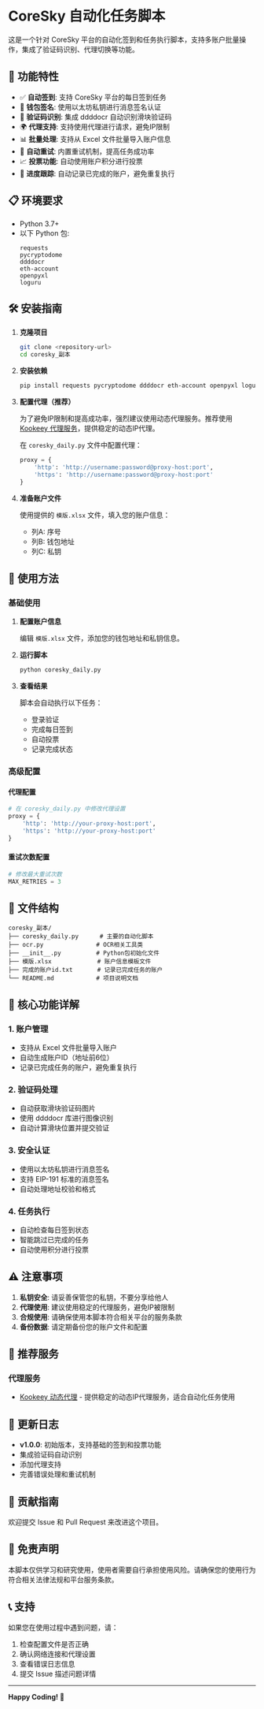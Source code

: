 # CoreSky 自动化任务脚本

这是一个针对 CoreSky 平台的自动化签到和任务执行脚本，支持多账户批量操作，集成了验证码识别、代理切换等功能。

## 🌟 功能特性

- ✅ **自动签到**: 支持 CoreSky 平台的每日签到任务
- 🔐 **钱包签名**: 使用以太坊私钥进行消息签名认证
- 🤖 **验证码识别**: 集成 ddddocr 自动识别滑块验证码
- 🌍 **代理支持**: 支持使用代理进行请求，避免IP限制
- 📊 **批量处理**: 支持从 Excel 文件批量导入账户信息
- 🔄 **自动重试**: 内置重试机制，提高任务成功率
- 📈 **投票功能**: 自动使用账户积分进行投票
- 📝 **进度跟踪**: 自动记录已完成的账户，避免重复执行

## 📋 环境要求

- Python 3.7+
- 以下 Python 包:
  ```
  requests
  pycryptodome
  ddddocr
  eth-account
  openpyxl
  loguru
  ```

## 🛠️ 安装指南

1. **克隆项目**
   ```bash
   git clone <repository-url>
   cd coresky_副本
   ```

2. **安装依赖**
   ```bash
   pip install requests pycryptodome ddddocr eth-account openpyxl loguru
   ```

3. **配置代理（推荐）**
   
   为了避免IP限制和提高成功率，强烈建议使用动态代理服务。推荐使用 [Kookeey 代理服务](https://www.kookeey.com/?aff=23304422)，提供稳定的动态IP代理。

   在 `coresky_daily.py` 文件中配置代理：
   ```python
   proxy = {
       'http': 'http://username:password@proxy-host:port',
       'https': 'http://username:password@proxy-host:port'
   }
   ```

4. **准备账户文件**
   
   使用提供的 `模版.xlsx` 文件，填入您的账户信息：
   - 列A: 序号
   - 列B: 钱包地址
   - 列C: 私钥

## 🚀 使用方法

### 基础使用

1. **配置账户信息**
   
   编辑 `模版.xlsx` 文件，添加您的钱包地址和私钥信息。

2. **运行脚本**
   ```bash
   python coresky_daily.py
   ```

3. **查看结果**
   
   脚本会自动执行以下任务：
   - 登录验证
   - 完成每日签到
   - 自动投票
   - 记录完成状态

### 高级配置

#### 代理配置
```python
# 在 coresky_daily.py 中修改代理设置
proxy = {
    'http': 'http://your-proxy-host:port',
    'https': 'http://your-proxy-host:port'
}
```

#### 重试次数配置
```python
# 修改最大重试次数
MAX_RETRIES = 3
```

## 📁 文件结构

```
coresky_副本/
├── coresky_daily.py      # 主要的自动化脚本
├── ocr.py               # OCR相关工具类
├── __init__.py          # Python包初始化文件
├── 模版.xlsx             # 账户信息模板文件
├── 完成的账户id.txt       # 记录已完成任务的账户
└── README.md            # 项目说明文档
```

## 🔧 核心功能详解

### 1. 账户管理
- 支持从 Excel 文件批量导入账户
- 自动生成账户ID（地址前6位）
- 记录已完成任务的账户，避免重复执行

### 2. 验证码处理
- 自动获取滑块验证码图片
- 使用 ddddocr 库进行图像识别
- 自动计算滑块位置并提交验证

### 3. 安全认证
- 使用以太坊私钥进行消息签名
- 支持 EIP-191 标准的消息签名
- 自动处理地址校验和格式

### 4. 任务执行
- 自动检查每日签到状态
- 智能跳过已完成的任务
- 自动使用积分进行投票

## ⚠️ 注意事项

1. **私钥安全**: 请妥善保管您的私钥，不要分享给他人
2. **代理使用**: 建议使用稳定的代理服务，避免IP被限制
3. **合规使用**: 请确保使用本脚本符合相关平台的服务条款
4. **备份数据**: 请定期备份您的账户文件和配置

## 🔗 推荐服务

### 代理服务
- [Kookeey 动态代理](https://www.kookeey.com/?aff=23304422) - 提供稳定的动态IP代理服务，适合自动化任务使用

## 📝 更新日志

- **v1.0.0**: 初始版本，支持基础的签到和投票功能
- 集成验证码自动识别
- 添加代理支持
- 完善错误处理和重试机制

## 🤝 贡献指南

欢迎提交 Issue 和 Pull Request 来改进这个项目。

## 📄 免责声明

本脚本仅供学习和研究使用，使用者需要自行承担使用风险。请确保您的使用行为符合相关法律法规和平台服务条款。

## 📞 支持

如果您在使用过程中遇到问题，请：
1. 检查配置文件是否正确
2. 确认网络连接和代理设置
3. 查看错误日志信息
4. 提交 Issue 描述问题详情

---

**Happy Coding! 🎉**
